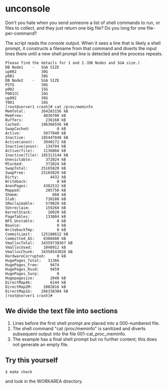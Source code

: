 unconsole
=========
Don't you hate when you send someone a list of shell commands to run, or files to collect, and they just return one big file?  Do you long for one file-per-command?

The script reads the console output.  When it sees a line that is likely a shell prompt, it constructs a filename from that command and diverts the input lines there until a new shell prompt line is detected and the process repeats.

    Please find the details for 1 and 2.(DB Nodes and SGA size.)
    DB Node1	-	SGA SIZE
    up002			30G
    p001			30G
    DB Node2	-	SGA SIZE
    PSTG			30G
    p002			15G
    P001CC			16G
    up002			30G
    T001			16G
    [root@server1 crash]# cat /proc/meminfo
    MemTotal:       264283156 kB
    MemFree:         4836708 kB
    Buffers:          236168 kB
    Cached:         186366556 kB
    SwapCached:            0 kB
    Active:          5077040 kB
    Inactive:       185447848 kB
    Active(anon):    3940172 kB
    Inactive(anon):   134704 kB
    Active(file):    1136868 kB
    Inactive(file): 185313144 kB
    Unevictable:      372024 kB
    Mlocked:          372024 kB
    SwapTotal:      25165820 kB
    SwapFree:       25165820 kB
    Dirty:              4432 kB
    Writeback:             0 kB
    AnonPages:       4382532 kB
    Mapped:           205756 kB
    Shmem:               668 kB
    Slab:             738280 kB
    SReclaimable:     579020 kB
    SUnreclaim:       159260 kB
    KernelStack:       10920 kB
    PageTables:       133004 kB
    NFS_Unstable:          0 kB
    Bounce:                0 kB
    WritebackTmp:          0 kB
    CommitLimit:    125188612 kB
    Committed_AS:    8388480 kB
    VmallocTotal:   34359738367 kB
    VmallocUsed:     1048912 kB
    VmallocChunk:   34358543028 kB
    HardwareCorrupted:     0 kB
    HugePages_Total:   31366
    HugePages_Free:     9474
    HugePages_Rsvd:     9459
    HugePages_Surp:        0
    Hugepagesize:       2048 kB
    DirectMap4k:        6144 kB
    DirectMap2M:     2082816 kB
    DirectMap1G:    266338304 kB
    [root@server1 crash]#

We divide the text file into sections
-------------------------------------

1. Lines before the first shell prompt are placed into a 000-numbered file.
1. The shell command "cat /proc/meminfo" is sanitized and diverts subsequent output into the file 001-cat_proc_meminfo.
1. The example has a final shell prompt but no further content; this does not generate an empty file.

Try this yourself
-----------------

    $ make check

and look in the WORKAREA directory.
